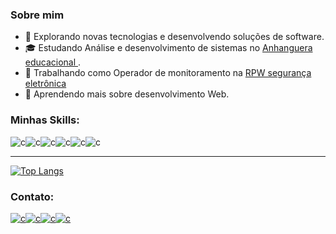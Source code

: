 
<h3>Sobre mim</h3>

- 🤔 Explorando novas tecnologias e desenvolvendo soluções de software.
- 🎓 Estudando Análise e desenvolvimento de sistemas no <a href="https://www.anhanguera.com/"> Anhanguera educacional </a>.
- 💼 Trabalhando como Operador de monitoramento na <a href="https://www.rpwseguranca.com.br/monitoramento-24-horas/?gclid=EAIaIQobChMI68SUk46b9AIVQyCtBh3YKAGCEAAYAiAAEgITpvD_BwE"> RPW segurança eletrônica </a>
- 🌱 Aprendendo mais sobre desenvolvimento Web.

<h3>Minhas Skills: </h3>
<div style="display: flex;">
<img src="https://img.shields.io/badge/JavaScript-F7DF1E?style=for-the-badge&logo=javascript&logoColor=black" alt="c"/>
<img src="https://img.shields.io/badge/HTML5-E34F26?style=for-the-badge&logo=html5&logoColor=white" alt="c"/>
<img src="https://img.shields.io/badge/CSS3-1572B6?style=for-the-badge&logo=css3&logoColor=white" alt="c"/>
<img src="https://img.shields.io/badge/PHP-777BB4?style=for-the-badge&logo=php&logoColor=white" alt="c"/>
<img src="https://img.shields.io/badge/Bootstrap-563D7C?style=for-the-badge&logo=bootstrap&logoColor=white" alt="c"/>
<img src="https://img.shields.io/badge/jQuery-0769AD?style=for-the-badge&logo=jquery&logoColor=white" alt="c"/>
</div>

<hr>

[![Top Langs](https://github-readme-stats.vercel.app/api/top-langs/?username=Joelson-Fernandes&theme=radical&layout=compact)](https://github.com/anuraghazra/github-readme-stats)
  
<h3>Contato:</h3>

<div style="display: flex;">
<a href="https://www.linkedin.com/in/joelson-fernandes-4b1841205/"><img src="https://img.shields.io/badge/LinkedIn-0077B5?style=for-the-badge&logo=linkedin&logoColor=white" alt="c"/></a>
<a href="mailto:contato@joelsonfernandes.com.br?subject=Contato"><img src="https://img.shields.io/badge/Gmail-D14836?style=for-the-badge&logo=gmail&logoColor=white" alt="c"/></a>
<a href=""><img src="https://img.shields.io/badge/Instagram-E4405F?style=for-the-badge&logo=instagram&logoColor=white" alt="c"/></a>
<a href="https://api.whatsapp.com/send?phone=947172465"><img src="https://img.shields.io/badge/WhatsApp-25D366?style=for-the-badge&logo=whatsapp&logoColor=white" alt="c"/></a>
</div>




